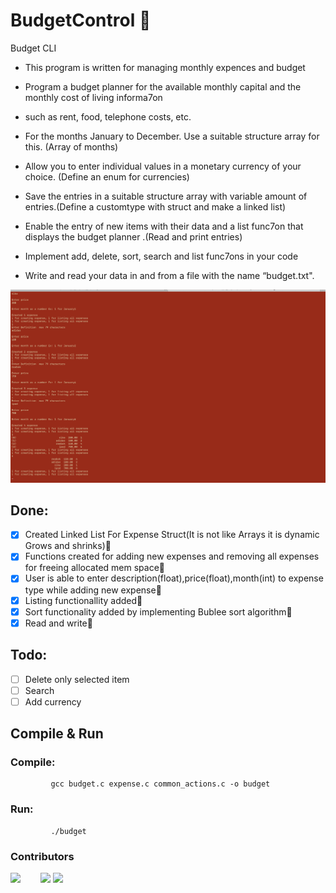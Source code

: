 # BudgetControl :maple_leaf:

Budget CLI


 
*  This program is written for managing monthly expences and budget
 
*  Program a budget planner for the available monthly capital and the monthly cost of living informa7on 
*  such as rent, food, telephone costs, etc.

*  For the months January to December. Use a suitable structure array for this. (Array of months)

*  Allow you to enter individual values in a monetary currency of your choice. (Define an enum for currencies)

*  Save the entries in a suitable structure array with variable amount of entries.(Define a customtype with struct and make a linked list)

*  Enable the entry of new items with their data and a list func7on that displays the budget planner .(Read and print entries)

*  Implement add, delete, sort, search and list func7ons in your code

*  Write and read your data in and from a file with the name “budget.txt".
 
 ![Budget Screenshot](./Screenshot.png)
 
## Done:
   * [x] Created Linked List For Expense Struct(It is not like Arrays it is dynamic Grows and shrinks):maple_leaf:
   * [x] Functions created for adding new expenses and removing all expenses for freeing allocated mem space:maple_leaf:
   * [x] User is able to enter description(float),price(float),month(int) to expense type while adding new expense:maple_leaf:
   * [x] Listing functionallity added:maple_leaf:
   * [x] Sort functionality added by implementing Bublee sort algorithm:maple_leaf:
   * [x] Read and write:maple_leaf:

## Todo:
   * [ ] Delete only selected item
   * [ ] Search
   * [ ] Add currency
## Compile & Run
### Compile:
             gcc budget.c expense.c common_actions.c -o budget
### Run:
             ./budget
### **Contributors**
 
 <div>
  <img src="https://avatars.githubusercontent.com/u/2779737?v=4" width="48" style="float:left">
  <img src="https://avatars.githubusercontent.com/u/29724000?v=4" width="48" style="">
   <img src="https://avatars.githubusercontent.com/u/55444947?v=4" width="48" style="">
  </div>    
      


      
